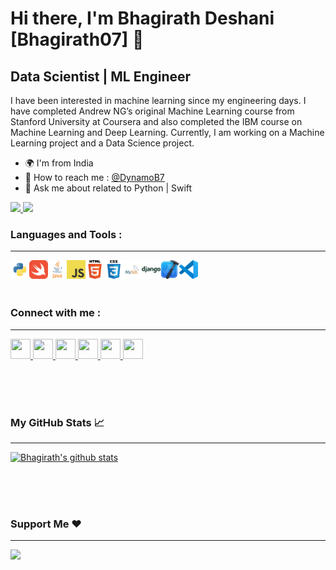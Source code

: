 <!-- ### Hi there, I'm Bhagirath Deshani [Bhagirath07] 👋

I am Data Scientist. I am from India. I have been interested in machine learning since my engineering days. I have completed Andrew NG’s original Machine Learning course from Stanford University at Coursera and also completed the IBM course on Machine Learning and Deep Learning. Currently, I am working on a Machine Learning project and a Data Science project.

-  How to reach me : [@DynamoB7](https://twitter.com/DynamoB7)
-  Ask me about related to Python | Swift 

### Connect with me:

[<img align="left" alt="DynamoB7 | Twitter" width="26px" src="https://cdn.jsdelivr.net/npm/simple-icons@v4/icons/twitter.svg" />][twitter]

[<img align="left" alt="Bhagirath Deshani | LinkedIn" width="26px" src="https://cdn.jsdelivr.net/npm/simple-icons@v4/icons/linkedin.svg" />][linkedin]

[<img align="left" alt="bhagirath_b7 | Instagram" width="26px" src="https://cdn.jsdelivr.net/npm/simple-icons@v4/icons/instagram.svg" />][instagram]

[<img align="left" alt="Bhagirath07 | Telegram" width="26px" src="https://cdn.jsdelivr.net/npm/simple-icons@v4/icons/telegram.svg" />][telegram]

[<img align="left" alt="Bhagirath Deshani | Facebook" width="26px" src="https://cdn.jsdelivr.net/npm/simple-icons@v4/icons/facebook.svg" />][facebook]

[<img align="left" alt="Bhagirath07 | Discord" width="26px" src="https://cdn.jsdelivr.net/npm/simple-icons@v4/icons/discord.svg" />][discord]

<br />

### Languages and Tools:

<img align="left" alt="Python" width="30px" src="https://raw.githubusercontent.com/github/explore/80688e429a7d4ef2fca1e82350fe8e3517d3494d/topics/python/python.png" />
<img align="left" alt="Swift" width="30px" src="https://raw.githubusercontent.com/github/explore/80688e429a7d4ef2fca1e82350fe8e3517d3494d/topics/swift/swift.png" />
<img align="left" alt="Java" width="30px" src="https://raw.githubusercontent.com/github/explore/80688e429a7d4ef2fca1e82350fe8e3517d3494d/topics/java/java.png" />
<img align="left" alt="JavaScript" width="30px" src="https://raw.githubusercontent.com/github/explore/80688e429a7d4ef2fca1e82350fe8e3517d3494d/topics/javascript/javascript.png" />
<img align="left" alt="HTML5" width="30px" src="https://raw.githubusercontent.com/github/explore/80688e429a7d4ef2fca1e82350fe8e3517d3494d/topics/html/html.png" />
<img align="left" alt="CSS3" width="30px" src="https://raw.githubusercontent.com/github/explore/80688e429a7d4ef2fca1e82350fe8e3517d3494d/topics/css/css.png" />
<img align="left" alt="MySQL" width="30px" src="https://raw.githubusercontent.com/github/explore/80688e429a7d4ef2fca1e82350fe8e3517d3494d/topics/mysql/mysql.png" />
<img align="left" alt="GitHub" width="30px" src="https://raw.githubusercontent.com/github/explore/78df643247d429f6cc873026c0622819ad797942/topics/github/github.png" />
<img align="left" alt="Django" width="30px" src="https://raw.githubusercontent.com/github/explore/80688e429a7d4ef2fca1e82350fe8e3517d3494d/topics/django/django.png" />
<img align="left" alt="Flask" width="30px" src="https://raw.githubusercontent.com/github/explore/80688e429a7d4ef2fca1e82350fe8e3517d3494d/topics/flask/flask.png" />
<img align="left" alt="XCode" width="30px" src="https://raw.githubusercontent.com/github/explore/80688e429a7d4ef2fca1e82350fe8e3517d3494d/topics/xcode/xcode.png" />
<img align="left" alt="Visual Studio Code" width="30px" src="https://raw.githubusercontent.com/github/explore/80688e429a7d4ef2fca1e82350fe8e3517d3494d/topics/visual-studio-code/visual-studio-code.png" />

<br />
<br />

---
[![Bhagirath's github stats](https://github-readme-stats.vercel.app/api?username=Bhagirath07&show_icons=true&theme=tokyonight)](https://github.com/Bhagirath07/github-readme-stats)

[twitter]: https://twitter.com/DynamoB7
[instagram]: https://instagram.com/bhagirath_b7
[linkedin]: https://www.linkedin.com/in/bhagirath-3757
[telegram]: https://t.me/Bhagirath07
[facebook]: https://www.facebook.com/Bhagirath3757
[discord]: https://discord.gg/U6mnBCFBZF -->



Hi there, I'm Bhagirath Deshani [Bhagirath07] 👋
=================================================

Data Scientist | ML Engineer
----------------------------

I have been interested in machine learning since my engineering days. I have completed Andrew NG’s original Machine Learning course from Stanford University at Coursera and also completed the IBM course on Machine Learning and Deep Learning. Currently, I am working on a Machine Learning project and a Data Science project.

* 🌍 I'm from India
* 📧 How to reach me : [@DynamoB7](https://twitter.com/DynamoB7)
* 💬 Ask me about related to Python | Swift 


<a href="https://www.twitter.com/DynamoB7" target="_blank" rel="noreferrer">
  <img src="https://img.shields.io/twitter/follow/DynamoB7?logo=twitter&style=for-the-badge&color=3382ed&labelColor=1c1917"/>
</a>

<a href="https://www.github.com/Bhagirath07" target="_blank" rel="noreferrer" style="padding-left= 5px;">
  <img src="https://img.shields.io/github/followers/Bhagirath07?logo=github&style=for-the-badge&color=3382ed&labelColor=1c1917" />
</a>


### Languages and Tools :
----------------------------

<img align="left" alt="Python" width="30px" src="https://raw.githubusercontent.com/github/explore/80688e429a7d4ef2fca1e82350fe8e3517d3494d/topics/python/python.png" />
<img align="left" alt="Swift" width="30px" src="https://raw.githubusercontent.com/github/explore/80688e429a7d4ef2fca1e82350fe8e3517d3494d/topics/swift/swift.png" />
<img align="left" alt="Java" width="30px" src="https://raw.githubusercontent.com/github/explore/80688e429a7d4ef2fca1e82350fe8e3517d3494d/topics/java/java.png" />
<img align="left" alt="JavaScript" width="30px" src="https://raw.githubusercontent.com/github/explore/80688e429a7d4ef2fca1e82350fe8e3517d3494d/topics/javascript/javascript.png" />
<img align="left" alt="HTML5" width="30px" src="https://raw.githubusercontent.com/github/explore/80688e429a7d4ef2fca1e82350fe8e3517d3494d/topics/html/html.png" />
<img align="left" alt="CSS3" width="30px" src="https://raw.githubusercontent.com/github/explore/80688e429a7d4ef2fca1e82350fe8e3517d3494d/topics/css/css.png" />
<img align="left" alt="MySQL" width="30px" src="https://raw.githubusercontent.com/github/explore/80688e429a7d4ef2fca1e82350fe8e3517d3494d/topics/mysql/mysql.png" />
<img align="left" alt="Django" width="30px" src="https://raw.githubusercontent.com/github/explore/80688e429a7d4ef2fca1e82350fe8e3517d3494d/topics/django/django.png" />
<img align="left" alt="XCode" width="30px" src="https://raw.githubusercontent.com/github/explore/80688e429a7d4ef2fca1e82350fe8e3517d3494d/topics/xcode/xcode.png" />
<img align="left" alt="Visual Studio Code" width="30px" src="https://raw.githubusercontent.com/github/explore/80688e429a7d4ef2fca1e82350fe8e3517d3494d/topics/visual-studio-code/visual-studio-code.png" />


<br><br><br>

### Connect with me :
-----------------------

<p align="left">
  
  <a href="https://www.linkedin.com/in/bhagirath-3757" target="_blank" rel="noreferrer" style="padding-left= 5px;">
    <img aligh="left" src="https://raw.githubusercontent.com/danielcranney/readme-generator/main/public/icons/socials/linkedin.svg" width="32" height="32" />
  </a>
  
  <a href="https://www.twitter.com/DynamoB7" target="_blank" rel="noreferrer" style="padding-left= 5px;">
    <img aligh="left" src="https://raw.githubusercontent.com/danielcranney/readme-generator/main/public/icons/socials/twitter.svg" width="32" height="32" />
  </a>
  
<!--   <a href="https://t.me/Bhagirath07" target="_blank" rel="noreferrer">
    <img src="https://raw.githubusercontent.com/danielcranney/readme-generator/main/public/icons/socials/telegram.svg" width="32" height="32" />
  </a>
  <tr></tr> -->
  
  <a href="https://dev.to/bhagirath07" target="_blank" rel="noreferrer">
    <img aligh="left" src="https://raw.githubusercontent.com/danielcranney/readme-generator/main/public/icons/socials/devdotto.svg" width="32" height="32" />
  </a>
  
  <a href="http://www.instagram.com/bhagirath_b7" target="_blank" rel="noreferrer">
    <imgaligh="left" src="https://raw.githubusercontent.com/danielcranney/readme-generator/main/public/icons/socials/instagram.svg" width="32" height="32" />
  </a>
  
  <a href="https://www.github.com/Bhagirath07" target="_blank" rel="noreferrer">
    <img aligh="left" src="https://raw.githubusercontent.com/danielcranney/readme-generator/main/public/icons/socials/github.svg" width="32" height="32" />
  </a>

  <a href="https://discord.gg/U6mnBCFBZF" target="_blank" rel="noreferrer">
    <img aligh="left" src="https://raw.githubusercontent.com/danielcranney/readme-generator/main/public/icons/socials/discord.svg" width="32" height="32" />
  </a>  
  
  <a href="https://www.twitch.tv/bhagirath07" target="_blank" rel="noreferrer">
    <img aligh="left" src="https://raw.githubusercontent.com/danielcranney/readme-generator/main/public/icons/socials/twitch.svg" width="32" height="32" />
  </a>

  

<!--   <a href="http://www.hashnode.com/@avinashvagh" target="_blank" rel="noreferrer">
    <img src="https://raw.githubusercontent.com/danielcranney/readme-generator/main/public/icons/socials/hashnode.svg" width="32" height="32" />
  </a> -->
  

<!--   <a href="https://stackoverflow.com/users/16493519/avinash-vagh" target="_blank" rel="noreferrer">
    <img src="https://raw.githubusercontent.com/danielcranney/readme-generator/main/public/icons/socials/stackoverflow.svg" width="32" height="32" />
  </a> -->

<!--   <a href="https://www.youtube.com/c/avinashvagh" target="_blank" rel="noreferrer">
    <img src="https://raw.githubusercontent.com/danielcranney/readme-generator/main/public/icons/socials/youtube.svg" width="32" height="32" />
  </a> -->

</p>

<br><br><br>

### My GitHub Stats 📈
-----------------------

[![Bhagirath's github stats](https://github-readme-stats.vercel.app/api?username=Bhagirath07&show_icons=true&theme=tokyonight)](https://github.com/Bhagirath07/github-readme-stats)


<!-- <b>Top Repositories</b>

<div width="100%" align="center"></div><br /><br /><br /><br /><br /><br /><br /> -->

<br><br><br>

### Support Me ❤️ 
-------------------

<a href="https://www.buymeacoffee.com/bhagirath7"><img src="https://cdn.buymeacoffee.com/buttons/v2/default-yellow.png" width="200" /></a>
